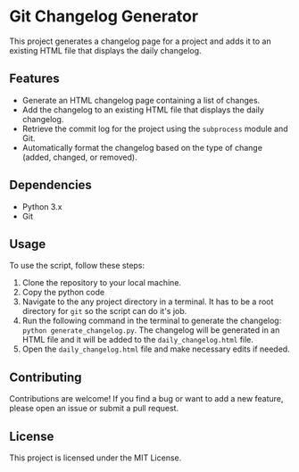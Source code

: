 # Git Changelog Generator 

This project generates a changelog page for a project and adds it to an existing HTML file that displays the daily changelog.

## Features

- Generate an HTML changelog page containing a list of changes.
- Add the changelog to an existing HTML file that displays the daily changelog.
- Retrieve the commit log for the project using the `subprocess` module and Git.
- Automatically format the changelog based on the type of change (added, changed, or removed).

## Dependencies

- Python 3.x
- Git

## Usage

To use the script, follow these steps:

1. Clone the repository to your local machine.
2. Copy the python code
2. Navigate to the any project directory in a terminal. It has to be a root directory for `git` so the script can do it's job. 
3. Run the following command in the terminal to generate the changelog: `python generate_changelog.py`. The changelog will be generated in an HTML file and it will be added to the `daily_changelog.html` file.
4. Open the `daily_changelog.html` file and make necessary edits if needed. 

## Contributing

Contributions are welcome! If you find a bug or want to add a new feature, please open an issue or submit a pull request.

## License

This project is licensed under the MIT License.
